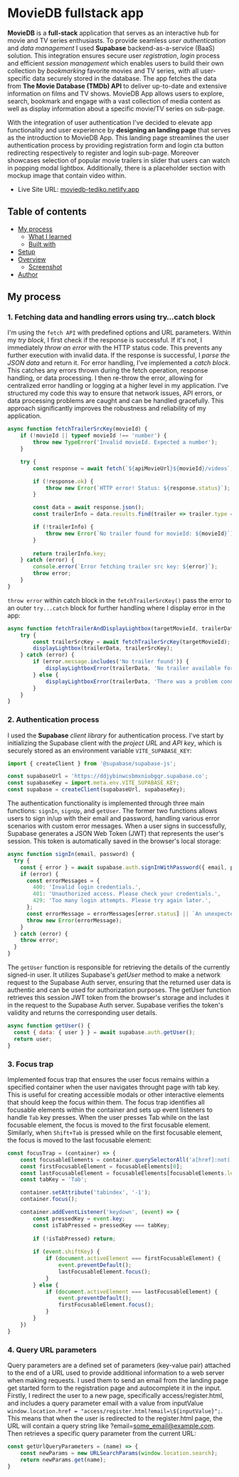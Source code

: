 # MovieDB fullstack app


**MovieDB** is a **full-stack** application that serves as an interactive hub for movie and TV series enthusiasts. To provide seamless *user authentication* and *data management* I used **Supabase** backend-as-a-service (BaaS) solution. This integration ensures secure user *registration*, *login* process and efficient *session management* which enables users to build their own collection by *bookmarking* favorite movies and TV series, with all user-specific data securely stored in the database. The app fetches the data from **The Movie Database (TMDb) API** to deliver up-to-date and extensive information on films and TV shows. MovieDB App allows users to explore, search, bookmark and engage with a vast collection of media content as well as display information about a specific movie/TV series on sub-page.

With the integration of user authentication I've decided to elevate app functionality and user experience by **designing an landing page** that serves as the introduction to MovieDB App. This landing page streamlines the user authentication process by providing registration form and login cta button redirecting respectively to register and login sub-page. Moreover showcases selection of popular movie trailers in slider that users can watch in popping modal lightbox. Additionally, there is a placeholder section with mockup image that contain video within.

- Live Site URL: [moviedb-tediko.netlify.app](https://moviedb-tediko.netlify.app/)

## Table of contents

- [My process](#my-process)
  - [What I learned](#what-i-learned)
  - [Built with](#built-with)
- [Setup](#setup)
- [Overview](#overview)
  - [Screenshot](#screenshot)
- [Author](#author)

## My process

### 1. Fetching data and handling  errors using try…catch block
I'm using the `fetch API` with predefined options and URL parameters. Within my *try block*, I first check if the response is successful. If it's not, I immediately *throw an error* with the HTTP status code. This prevents any further execution with invalid data. If the response is successful, I *parse the JSON data* and return it. For error handling, I've implemented a *catch block*. This catches any errors thrown during the fetch operation, response handling, or data processing. I then re-throw the error, allowing for centralized error handling or logging at a higher level in my application. I've structured my code this way to ensure that network issues, API errors, or data processing problems are caught and can be handled 
gracefully. This approach significantly improves the robustness and reliability of my application.
```js
async function fetchTrailerSrcKey(movieId) {
    if (!movieId || typeof movieId !== 'number') {
        throw new TypeError('Invalid movieId. Expected a number');
    }

    try {
        const response = await fetch(`${apiMovieUrl}${movieId}/videos`, options);

        if (!response.ok) {
            throw new Error(`HTTP error! Status: ${response.status}`);
        }

        const data = await response.json();
        const trailerInfo = data.results.find(trailer => trailer.type === "Trailer");

        if (!trailerInfo) {
            throw new Error(`No trailer found for movieId: ${movieId}`);
        }
                
        return trailerInfo.key;
    } catch (error) {
        console.error(`Error fetching trailer src key: ${error}`);
        throw error;
    }
}
```
`throw error` within catch block in the `fetchTrailerSrcKey()` pass the error to an outer `try...catch` block for further handling where I display error in the app: 
```js
async function fetchTrailerAndDisplayLightbox(targetMovieId, trailerData) {
    try {
        const trailerSrcKey = await fetchTrailerSrcKey(targetMovieId);
        displayLightbox(trailerData, trailerSrcKey);
    } catch (error) {
        if (error.message.includes('No trailer found')) {
            displayLightboxError(trailerData, 'No trailer available for this movie');
        } else {
            displayLightboxError(trailerData, 'There was a problem connecting to the server');
        }
    }
}
```
### 2. Authentication process
I used the **Supabase** *client library* for authentication process. I've start by initializing the Supabase client with the *project URL* and *API key*, which is securely stored as an environment variable `VITE_SUPABASE_KEY`:
```js
import { createClient } from '@supabase/supabase-js';

const supabaseUrl = 'https://ddjybinwcsbmxniubgqr.supabase.co';
const supabaseKey = import.meta.env.VITE_SUPABASE_KEY;
const supabase = createClient(supabaseUrl, supabaseKey);
```
The authentication functionality is implemented through three main functions: `signIn`, `signUp`, and `getUser`. The former two functions allows users to sign in/up with their email and password, handling various error scenarios with custom error messages. When a user signs in successfully, Supabase generates a JSON Web Token (JWT) that represents the user's session. This token is automatically saved in the browser's local storage:
```js
async function signIn(email, password) {
  try {
    const { error } = await supabase.auth.signInWithPassword({ email, password });
    if (error) {
      const errorMessages = {
        400: 'Invalid login credentials.',
        401: 'Unauthorized access. Please check your credentials.',
        429: 'Too many login attempts. Please try again later.',
      };
      const errorMessage = errorMessages[error.status] || `An unexpected error occurred: ${error.message}`;
      throw new Error(errorMessage);
    }
  } catch (error) {
    throw error;
  }
}
```
The `getUser` function is responsible for retrieving the details of the currently signed-in user. It utilizes Supabase's *getUser* method to make a network request to the Supabase Auth server, ensuring that the returned user data is authentic and can be used for authorization purposes. The getUser function retrieves this session JWT token from the browser's storage and includes it in the request to the Supabase Auth server. Supabase verifies the token's validity and returns the corresponding user details.
```js
async function getUser() {
  const { data: { user } } = await supabase.auth.getUser();
  return user;
}
```
### 3. Focus trap
Implemented focus trap that ensures the user focus remains within a specified container when the user navigates throught page with tab key. This is useful for creating accessible modals or other interactive elements that should keep the focus within them. The focus trap identifies all focusable elements within the container and sets up event listeners to handle `Tab` key presses. When the user presses Tab while on the last focusable element, the focus is moved to the first focusable element. Similarly, when `Shift+Tab` is pressed while on the first focusable element, the focus is moved to the last focusable element:
```js
const focusTrap = (container) => {
    const focusableElements = container.querySelectorAll('a[href]:not([disabled]), button:not([disabled]), textarea:not([disabled]), input[type="text"]:not([disabled]), input[type="radio"]:not([disabled]), input[type="checkbox"]:not([disabled]), select:not([disabled])');
    const firstFocusableElement = focusableElements[0];
    const lastFocusableElement = focusableElements[focusableElements.length - 1];
    const tabKey = 'Tab';

    container.setAttribute('tabindex', '-1');
    container.focus();

    container.addEventListener('keydown', (event) => {
        const pressedKey = event.key;
        const isTabPressed = pressedKey === tabKey;
        
        if (!isTabPressed) return;
        
        if (event.shiftKey) {
            if (document.activeElement === firstFocusableElement) {
                event.preventDefault();
                lastFocusableElement.focus();
            }
        } else {
            if (document.activeElement === lastFocusableElement) {
                event.preventDefault();
                firstFocusableElement.focus();
            }
        }
    })
}
```
### 4. Query URL parameters
Query parameters are a defined set of parameters (key-value pair) attached to the end of a URL used to provide additional information to a web server when making requests. I used them to send an email from the landing page get started form to the registration page and autocomplete it in the input. Firstly, I redirect the user to a new page, specifically access/register.html, and includes a query parameter email with a value from inputValue `window.location.href = "access/register.html?email=\${inputValue}";`. This means that when the user is redirected to the register.html page, the URL will contain a query string like ?email=some_email@example.com. Then retrieves a specific query parameter from the current URL:
```js
const getUrlQueryParameters = (name) => {
    const newParams = new URLSearchParams(window.location.search);
    return newParams.get(name);
}
```